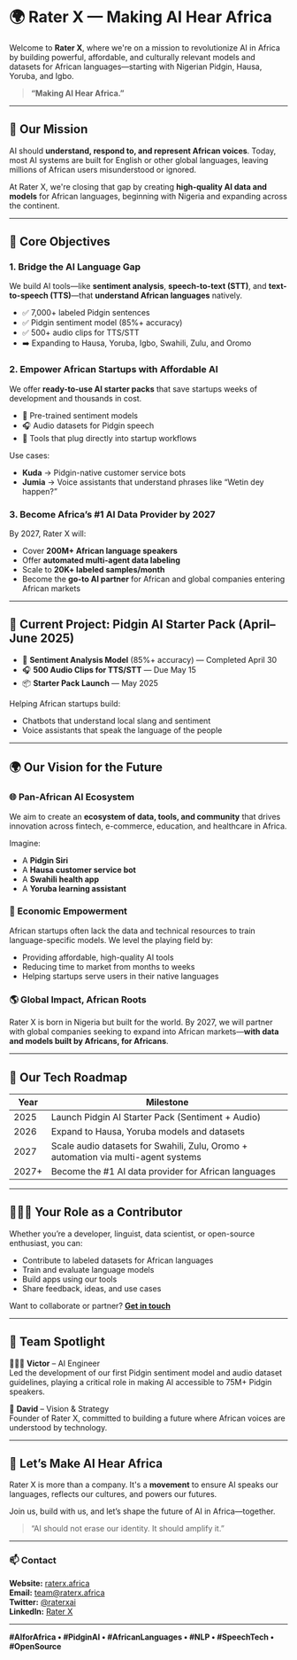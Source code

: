# 🌍 Rater X — Making AI Hear Africa

Welcome to **Rater X**, where we're on a mission to revolutionize AI in Africa by building powerful, affordable, and culturally relevant models and datasets for African languages—starting with Nigerian Pidgin, Hausa, Yoruba, and Igbo.

> **“Making AI Hear Africa.”**

---

## 🚀 Our Mission

AI should **understand, respond to, and represent African voices**. Today, most AI systems are built for English or other global languages, leaving millions of African users misunderstood or ignored.

At Rater X, we're closing that gap by creating **high-quality AI data and models** for African languages, beginning with Nigeria and expanding across the continent.

---

## 🎯 Core Objectives

### 1. Bridge the AI Language Gap

We build AI tools—like **sentiment analysis**, **speech-to-text (STT)**, and **text-to-speech (TTS)**—that **understand African languages** natively.

- ✅ 7,000+ labeled Pidgin sentences
- ✅ Pidgin sentiment model (85%+ accuracy)
- ✅ 500+ audio clips for TTS/STT
- ➡️ Expanding to Hausa, Yoruba, Igbo, Swahili, Zulu, and Oromo

### 2. Empower African Startups with Affordable AI

We offer **ready-to-use AI starter packs** that save startups weeks of development and thousands in cost.

- 🧠 Pre-trained sentiment models
- 🎧 Audio datasets for Pidgin speech
- 🧰 Tools that plug directly into startup workflows

Use cases:
- **Kuda** → Pidgin-native customer service bots
- **Jumia** → Voice assistants that understand phrases like “Wetin dey happen?”

### 3. Become Africa’s #1 AI Data Provider by 2027

By 2027, Rater X will:
- Cover **200M+ African language speakers**
- Offer **automated multi-agent data labeling**
- Scale to **20K+ labeled samples/month**
- Become the **go-to AI partner** for African and global companies entering African markets

---

## 🌱 Current Project: Pidgin AI Starter Pack (April–June 2025)

- 🎯 **Sentiment Analysis Model** (85%+ accuracy) — Completed April 30
- 🎧 **500 Audio Clips for TTS/STT** — Due May 15
- 📦 **Starter Pack Launch** — May 2025

Helping African startups build:
- Chatbots that understand local slang and sentiment
- Voice assistants that speak the language of the people

---

## 🌍 Our Vision for the Future

### 🌐 Pan-African AI Ecosystem

We aim to create an **ecosystem of data, tools, and community** that drives innovation across fintech, e-commerce, education, and healthcare in Africa.

Imagine:
- A **Pidgin Siri**
- A **Hausa customer service bot**
- A **Swahili health app**
- A **Yoruba learning assistant**

### 💼 Economic Empowerment

African startups often lack the data and technical resources to train language-specific models. We level the playing field by:

- Providing affordable, high-quality AI tools
- Reducing time to market from months to weeks
- Helping startups serve users in their native languages

### 🌎 Global Impact, African Roots

Rater X is born in Nigeria but built for the world. By 2027, we will partner with global companies seeking to expand into African markets—**with data and models built by Africans, for Africans**.

---

## 🧠 Our Tech Roadmap

| Year | Milestone |
|------|-----------|
| 2025 | Launch Pidgin AI Starter Pack (Sentiment + Audio) |
| 2026 | Expand to Hausa, Yoruba models and datasets |
| 2027 | Scale audio datasets for Swahili, Zulu, Oromo + automation via multi-agent systems |
| 2027+ | Become the #1 AI data provider for African languages |

---

## 👩🏽‍💻 Your Role as a Contributor

Whether you’re a developer, linguist, data scientist, or open-source enthusiast, you can:

- Contribute to labeled datasets for African languages
- Train and evaluate language models
- Build apps using our tools
- Share feedback, ideas, and use cases

Want to collaborate or partner? **[Get in touch](mailto:team@raterx.africa)**

---

## 🙌 Team Spotlight

👨🏽‍💻 **Victor** – AI Engineer  
Led the development of our first Pidgin sentiment model and audio dataset guidelines, playing a critical role in making AI accessible to 75M+ Pidgin speakers.

🧠 **David** – Vision & Strategy  
Founder of Rater X, committed to building a future where African voices are understood by technology.

---

## 🌟 Let’s Make AI Hear Africa

Rater X is more than a company. It's a **movement** to ensure AI speaks our languages, reflects our cultures, and powers our futures.

Join us, build with us, and let’s shape the future of AI in Africa—together.

> “AI should not erase our identity. It should amplify it.”

---

### 📫 Contact

**Website:** [raterx.africa](https://raterx.africa)  
**Email:** team@raterx.africa  
**Twitter:** [@raterxai](https://twitter.com/raterxai)  
**LinkedIn:** [Rater X](https://linkedin.com/company/raterx)

---

**#AIforAfrica • #PidginAI • #AfricanLanguages • #NLP • #SpeechTech • #OpenSource**

